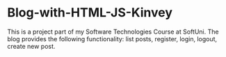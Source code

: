 # Blog-with-HTML-JS-Kinvey

This is a project part of my Software Technologies Course at SoftUni.
The blog provides the following functionality: list posts, register, login, logout, create new post.
